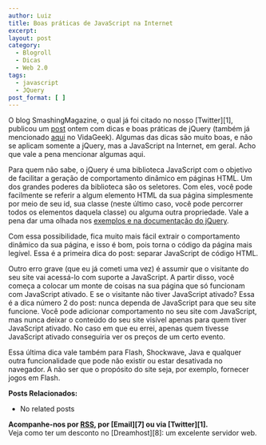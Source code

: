 ```yaml
---
author: Luiz
title: Boas práticas de JavaScript na Internet
excerpt:
layout: post
category:
  - Blogroll
  - Dicas
  - Web 2.0
tags:
  - javascript
  - JQuery
post_format: [ ]
---
```

O blog SmashingMagazine, o qual já foi citado no nosso [Twitter][1], publicou um [post][2] ontem com dicas e boas práticas de jQuery (também já mencionado [aqui][3] no VidaGeek). Algumas das dicas são muito boas, e não se aplicam somente a jQuery, mas a JavaScript na Internet, em geral. Acho que vale a pena mencionar algumas aqui.



Para quem não sabe, o jQuery é uma biblioteca JavaScript com o objetivo de facilitar a geração de comportamento dinâmico em páginas HTML. Um dos grandes poderes da biblioteca são os seletores. Com eles, você pode facilmente se referir a algum elemento HTML da sua página simplesmente por meio de seu id, sua classe (neste último caso, você pode percorrer todos os elementos daquela classe) ou alguma outra propriedade. Vale a pena dar uma olhada nos [exemplos e na documentação do jQuery][4].

Com essa possibilidade, fica muito mais fácil extrair o comportamento dinâmico da sua página, e isso é bom, pois torna o código da página mais legível. Essa é a primeira dica do post: separar JavaScript de código HTML.

Outro erro grave (que eu já cometi uma vez) é assumir que o visitante do seu site vai acessá-lo com suporte a JavaScript. A partir disso, você começa a colocar um monte de coisas na sua página que só funcionam com JavaScript ativado. E se o visitante não tiver JavaScript ativado? Essa é a dica número 2 do post: nunca dependa de JavaScript para que seu site funcione. Você pode adicionar comportamento no seu site com JavaScript, mas nunca deixar o conteúdo do seu site visível apenas para quem tiver JavaScript ativado. No caso em que eu errei, apenas quem tivesse JavaScript ativado conseguiria ver os preços de um certo evento.

Essa última dica vale também para Flash, Shockwave, Java e qualquer outra funcionalidade que pode não existir ou estar desativada no navegador. A não ser que o propósito do site seja, por exemplo, fornecer jogos em Flash.

**Posts Relacionados:** 
*   No related posts









**Acompanhe-nos por [ RSS][6], por [Email][7] ou via [Twitter][1].**  
Veja como ter um desconto no [Dreamhost][8]: um excelente servidor web.


 [2]: http://www.smashingmagazine.com/2008/09/16/jquery-examples-and-best-practices/
 [3]: http://vidageek.net/2007/11/28/jquery-plugin/
 [4]: http://docs.jquery.com/Main_Page
 [5]: https://twitter.com/share
 [6]: http://feeds.feedburner.com/VidaGeek


